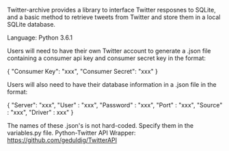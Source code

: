 Twitter-archive provides a library to interface Twitter resposnes to SQLite, and a basic method to retrieve tweets from Twitter and store them in a local SQLite database.

Language: Python 3.6.1

Users will need to have their own Twitter account to generate a .json 
file containing a consumer api key and consumer secret key in the format:

{
  "Consumer Key": "xxx",
  "Consumer Secret": "xxx"
}

Users will also need to have their database information in a .json 
file in the format:

{
  "Server": "xxx",
  "User" : "xxx",
  "Password" : "xxx",
  "Port" : "xxx",
  "Source" : "xxx",
  "Driver" : xxx"
}
 
The names of these .json's is not hard-coded. Specify them in the variables.py file.
Python-Twitter API Wrapper:
https://github.com/geduldig/TwitterAPI